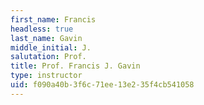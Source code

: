 ```yaml
---
first_name: Francis
headless: true
last_name: Gavin
middle_initial: J.
salutation: Prof.
title: Prof. Francis J. Gavin
type: instructor
uid: f090a40b-3f6c-71ee-13e2-35f4cb541058
---
```

